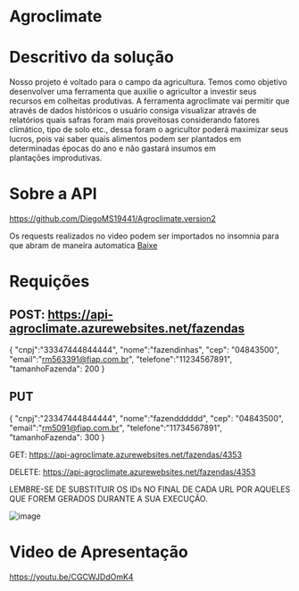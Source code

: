 # Agroclimate

# Descritivo da solução
Nosso projeto é voltado para o campo da agricultura. Temos como objetivo desenvolver uma ferramenta que auxilie o agricultor a investir seus recursos em colheitas produtivas. A ferramenta agroclimate vai permitir que através de dados históricos o usuário consiga visualizar através de relatórios quais safras foram mais proveitosas considerando fatores climático, tipo de solo etc., dessa foram o agricultor poderá maximizar seus lucros, pois vai saber quais alimentos podem ser plantados em determinadas épocas do ano e não gastará insumos em plantações improdutivas.



# Sobre a API
https://github.com/DiegoMS19441/Agroclimate.version2

Os requests realizados no video podem ser importados no insomnia para que abram de maneira automatica [Baixe](Requests_API.json)

# Requições

## POST: https://api-agroclimate.azurewebsites.net/fazendas

{
	"cnpj":"33347444844444",
	"nome":"fazendinhas",
	"cep": "04843500",
	"email":"rm563391@fiap.com.br",
	"telefone":"11234567891",
	"tamanhoFazenda": 200
}


## PUT

{
	"cnpj":"23347444844444",
	"nome":"fazendddddd",
	"cep": "04843500",
	"email":"rm5091@fiap.com.br",
	"telefone":"11734567891",
	"tamanhoFazenda": 300
}


GET: https://api-agroclimate.azurewebsites.net/fazendas/4353

DELETE: https://api-agroclimate.azurewebsites.net/fazendas/4353

LEMBRE-SE DE SUBSTITUIR OS IDs NO FINAL DE CADA URL POR AQUELES QUE FOREM GERADOS DURANTE A SUA EXECUÇÃO.

![image](https://github.com/user-attachments/assets/d6ef9e64-b1ea-47fe-b438-36da82fa3479)


# Video de Apresentação
https://youtu.be/CGCWJDdOmK4
